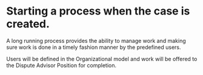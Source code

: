 # Starting a process when the case is created. 
A long running process provides the ability to manage work and making sure work is done in a timely fashion manner by the predefined users. 

Users will be defined in the Organizational model and work will be offered to the Dispute Advisor Position for completion.
